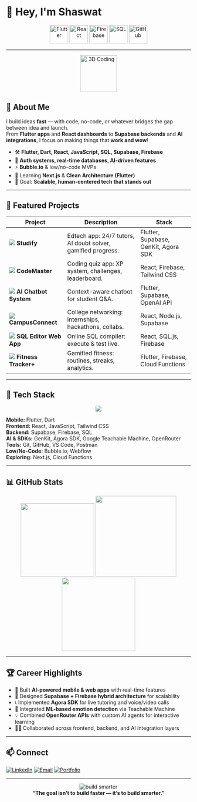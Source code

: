 # 👋 Hey, I'm Shaswat

<div align="center">
  <img src="https://cdn.jsdelivr.net/gh/devicons/devicon/icons/flutter/flutter-original.svg" height="50" title="Flutter"/>
  <img src="https://cdn.jsdelivr.net/gh/devicons/devicon/icons/react/react-original.svg" height="50" title="React"/>
  <img src="https://cdn.jsdelivr.net/gh/devicons/devicon/icons/firebase/firebase-plain.svg" height="50" title="Firebase"/>
  <img src="https://cdn.jsdelivr.net/gh/devicons/devicon/icons/sqlite/sqlite-original.svg" height="50" title="SQL"/>
  <img src="https://cdn.jsdelivr.net/gh/devicons/devicon/icons/github/github-original.svg" height="50" title="GitHub"/>
</div>

---

<div align="center">
  <img src="https://user-images.githubusercontent.com/126595017/28746866-3f6b99d8-74a0-11e7-8c3a-6b8a2ab7e3a6.gif" alt="3D Coding" height="100"/>
</div>

## 💫 About Me

I build ideas **fast** — with code, no-code, or whatever bridges the gap between idea and launch.  
From **Flutter apps** and **React dashboards** to **Supabase backends** and **AI integrations**, I focus on making things that **work and wow**!

- 🛠️ **Flutter, Dart, React, JavaScript, SQL, Supabase, Firebase**
- 🔐 **Auth systems, real-time databases, AI-driven features**
- ⚡ **Bubble.io** & low/no-code MVPs
- 🌱 Learning **Next.js** & **Clean Architecture (Flutter)**
- 🎯 Goal: **Scalable, human-centered tech that stands out**

---

## 🚀 Featured Projects

| Project | Description | Stack |
|---|---|---|
| ![](https://img.icons8.com/color/36/source-code.png) **Studify** | Edtech app: 24/7 tutors, AI doubt solver, gamified progress. | Flutter, Supabase, GenKit, Agora SDK |
| ![](https://img.icons8.com/fluency/36/trophy.png) **CodeMaster** | Coding quiz app: XP system, challenges, leaderboard. | React, Firebase, Tailwind CSS |
| ![](https://img.icons8.com/color/36/chat--v2.png) **AI Chatbot System** | Context-aware chatbot for student Q&A. | Flutter, Supabase, OpenAI API |
| ![](https://img.icons8.com/color/36/networking.png) **CampusConnect** | College networking: internships, hackathons, collabs. | React, Node.js, Supabase |
| ![](https://img.icons8.com/color/36/sql.png) **SQL Editor Web App** | Online SQL compiler: execute & test live. | React, SQL.js, Firebase |
| ![](https://img.icons8.com/color/36/heart-with-pulse.png) **Fitness Tracker+** | Gamified fitness: routines, streaks, analytics. | Flutter, Firebase, Cloud Functions |

---

## 🧰 Tech Stack

<div align="center">
  <img src="https://skillicons.dev/icons?i=flutter,dart,react,js,tailwind,supabase,firebase,sql,github,git,postman,webflow" />
</div>

**Mobile:** Flutter, Dart  
**Frontend:** React, JavaScript, Tailwind CSS  
**Backend:** Supabase, Firebase, SQL  
**AI & SDKs:** GenKit, Agora SDK, Google Teachable Machine, OpenRouter  
**Tools:** Git, GitHub, VS Code, Postman  
**Low/No-Code:** Bubble.io, Webflow  
**Exploring:** Next.js, Cloud Functions  

---

## 📊 GitHub Stats

<div align="center">
  <img src="https://github-readme-stats.vercel.app/api?username=Syntax-error002&show_icons=true&theme=transparent&include_all_commits=true&count_private=true" height="200"/>
  <img src="https://github-readme-streak-stats.herokuapp.com/?user=Syntax-error002&theme=transparent&hide_border=false" height="220"/>
  <img src="https://github-readme-stats.vercel.app/api/top-langs/?username=Syntax-error002&layout=compact&theme=transparent" height="200"/>
</div>

---

## 🏆 Career Highlights

- 🤖 Built **AI-powered mobile & web apps** with real-time features
- 💾 Designed **Supabase + Firebase hybrid architecture** for scalability
- 📞 Implemented **Agora SDK** for live tutoring and voice/video calls
- 🧠 Integrated **ML-based emotion detection** via Teachable Machine
- 💡 Combined **OpenRouter APIs** with custom AI agents for interactive learning
- 👨‍💻 Collaborated across frontend, backend, and AI integration layers

---

## 📫 Connect

[![LinkedIn](https://img.icons8.com/color/36/linkedin.png)]([https://linkedin.com/in/your-profile](https://www.linkedin.com/in/shaswatdev))
[![Email](https://img.icons8.com/color/36/email.png)](mailto:shaswat.developer@gmail.com)
[![Portfolio](https://img.icons8.com/color/36/domain.png)](https://shaswat-developer.vercel.app/) 

---

<div align="center">
  <img src="https://img.icons8.com/color/72/light-on--v1.png" alt="build smarter" />
  <br>
  <strong>“The goal isn’t to build faster — it’s to build smarter.”</strong>
</div>

